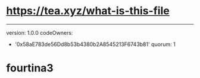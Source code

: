# https://tea.xyz/what-is-this-file
---
version: 1.0.0
codeOwners:
  - '0x58aE783de56Dd8b53b4380b2A8545213F6743b81'
quorum: 1
# fourtina3
